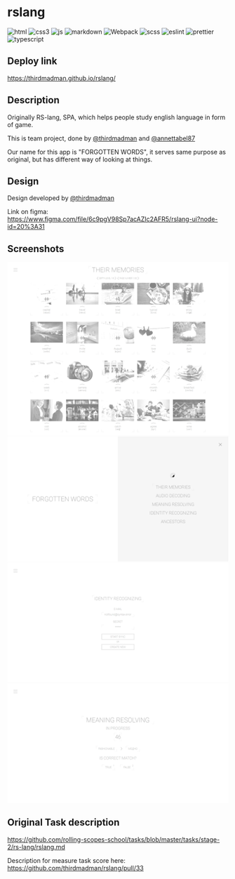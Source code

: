 # rslang

![html](https://img.shields.io/badge/HTML5-E34F26?style=for-the-badge&logo=html5&logoColor=white) ![css3](https://img.shields.io/badge/CSS3-1572B6?style=for-the-badge&logo=css3&logoColor=white) ![js](https://img.shields.io/badge/JavaScript-F7DF1E?style=for-the-badge&logo=javascript&logoColor=black) ![markdown](https://img.shields.io/badge/Markdown-000000?style=for-the-badge&logo=markdown&logoColor=white) ![Webpack](https://img.shields.io/badge/webpack-%238DD6F9.svg?style=for-the-badge&logo=webpack&logoColor=black) ![scss](https://img.shields.io/badge/SCss-CC6699?style=for-the-badge&logo=sass&logoColor=white) ![eslint](https://img.shields.io/badge/eslint-3A33D1?style=for-the-badge&logo=eslint&logoColor=white) ![prettier](https://img.shields.io/badge/prettier-1A2C34?style=for-the-badge&logo=prettier&logoColor=F7BA3E) ![typescript](https://img.shields.io/badge/TypeScript-007ACC?style=for-the-badge&logo=typescript&logoColor=white)

## Deploy link

https://thirdmadman.github.io/rslang/

## Description

Originally RS-lang, SPA, which helps people study english language in form of game.

This is team project, done by [@thirdmadman](https://github.com/thirdmadman) and [@annettabel87](https://github.com/annettabel87)

Our name for this app is "FORGOTTEN WORDS", it serves same purpose as original, but has different way of looking at things.

## Design

Design developed by [@thirdmadman](https://github.com/thirdmadman)

Link on figma: <https://www.figma.com/file/6c9pgV98Sp7acAZIc2AFR5/rslang-ui?node-id=20%3A31>

## Screenshots

![min-screen](./rslang-main-screen.png)
![menu](./rslang-menu.png)
![audio-decoding](./rslang-audio-decoding.png)
![meaning-resolving](./rslang-meaning-resolving.png)

## Original Task description

<https://github.com/rolling-scopes-school/tasks/blob/master/tasks/stage-2/rs-lang/rslang.md>

Description for measure task score here: <https://github.com/thirdmadman/rslang/pull/33>
